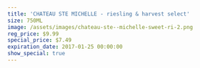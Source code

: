 ```yaml
---
title: 'CHATEAU STE MICHELLE - riesling & harvest select'
size: 750ML
image: /assets/images/chateau-ste--michelle-sweet-ri-2.png
reg_price: $9.99
special_price: $7.49
expiration_date: 2017-01-25 00:00:00
show_special: true
---
```




